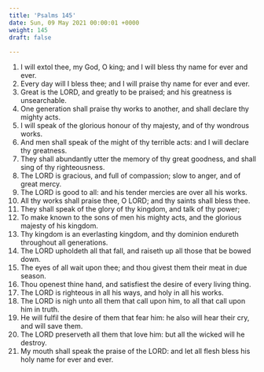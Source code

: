 ```yaml
---
title: 'Psalms 145'
date: Sun, 09 May 2021 00:00:01 +0000
weight: 145
draft: false
  
---
```


1. I will extol thee, my God, O king; and I will bless thy name for ever and ever.
2. Every day will I bless thee; and I will praise thy name for ever and ever.
3. Great is the LORD, and greatly to be praised; and his greatness is unsearchable.
4. One generation shall praise thy works to another, and shall declare thy mighty acts.
5. I will speak of the glorious honour of thy majesty, and of thy wondrous works.
6. And men shall speak of the might of thy terrible acts: and I will declare thy greatness.
7. They shall abundantly utter the memory of thy great goodness, and shall sing of thy righteousness.
8. The LORD is gracious, and full of compassion; slow to anger, and of great mercy.
9. The LORD is good to all: and his tender mercies are over all his works.
10. All thy works shall praise thee, O LORD; and thy saints shall bless thee.
11. They shall speak of the glory of thy kingdom, and talk of thy power;
12. To make known to the sons of men his mighty acts, and the glorious majesty of his kingdom.
13. Thy kingdom is an everlasting kingdom, and thy dominion endureth throughout all generations.
14. The LORD upholdeth all that fall, and raiseth up all those that be bowed down.
15. The eyes of all wait upon thee; and thou givest them their meat in due season.
16. Thou openest thine hand, and satisfiest the desire of every living thing.
17. The LORD is righteous in all his ways, and holy in all his works.
18. The LORD is nigh unto all them that call upon him, to all that call upon him in truth.
19. He will fulfil the desire of them that fear him: he also will hear their cry, and will save them.
20. The LORD preserveth all them that love him: but all the wicked will he destroy.
21. My mouth shall speak the praise of the LORD: and let all flesh bless his holy name for ever and ever.
